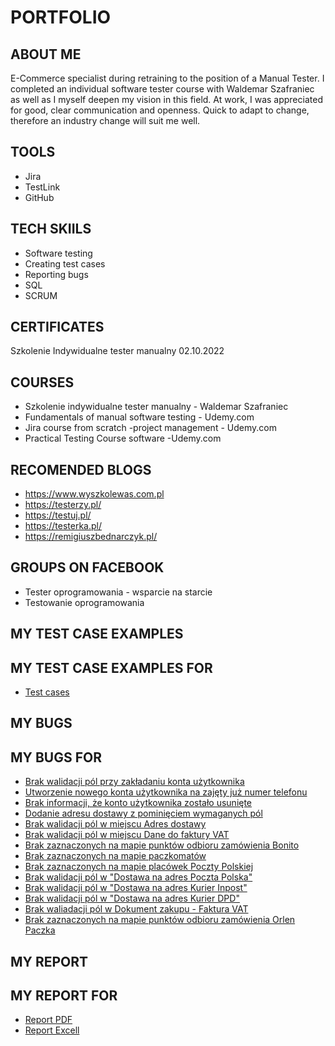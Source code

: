 # PORTFOLIO
## ABOUT ME
E-Commerce specialist during retraining to the position of a Manual Tester. I completed an individual software tester course with Waldemar Szafraniec as well as I myself deepen my vision in this field. At work, I was appreciated for good, clear communication and openness. Quick to adapt to change, therefore an industry change will suit me well.
## TOOLS
* Jira
* TestLink
* GitHub
## TECH SKIILS
* Software testing
* Creating test cases
* Reporting bugs
* SQL
* SCRUM
## CERTIFICATES
Szkolenie Indywidualne tester manualny 02.10.2022 
## COURSES
* Szkolenie indywidualne tester manualny - Waldemar Szafraniec
* Fundamentals of manual software testing - Udemy.com
* Jira course from scratch -project management - Udemy.com
* Practical Testing Course software -Udemy.com 
## RECOMENDED BLOGS
* https://www.wyszkolewas.com.pl
* https://testerzy.pl/
* https://testuj.pl/
* https://testerka.pl/
* https://remigiuszbednarczyk.pl/
## GROUPS ON FACEBOOK
* Tester oprogramowania - wsparcie na starcie
* Testowanie oprogramowania
## MY TEST CASE EXAMPLES
## MY TEST CASE EXAMPLES FOR 
* [Test cases](https://drive.google.com/file/d/1n4DjJt5JzG57iqm7ZcTOuj1TmW_5n0lw/view?usp=sharing)
## MY BUGS
## MY BUGS FOR 
* [Brak walidacji pól przy zakładaniu konta użytkownika](https://drive.google.com/drive/folders/1eHnECvR5dUQaYLBnx0uMnihRIK0lVLXO?usp=sharing)
* [Utworzenie nowego konta użytkownika na zajęty już numer telefonu](https://drive.google.com/drive/folders/1ePsD4pPs-r927PybLpoQOfchseUvDjyS?usp=sharing)
* [Brak informacji, że konto użytkownika zostało usunięte](https://drive.google.com/drive/folders/1eUvchCFcqdeRr-kOzQXd_f9B2mqnIEJ-?usp=sharing)
* [Dodanie adresu dostawy z pominięciem wymaganych pól](https://drive.google.com/drive/folders/1eZ3vDWw5Mz-Fd6iN95Yn4d0KGtIhXEQx?usp=sharing)
* [Brak walidacji pól w miejscu Adres dostawy](https://drive.google.com/drive/folders/1eYAgxCIvmygw8qo_0Z_YF1QKPcupMWnc?usp=sharing)
* [Brak walidacji pól w miejscu Dane do faktury VAT](https://drive.google.com/drive/folders/1edPgoMqz6eZiUKYDbusjJhXQ1EBcylTF?usp=sharing)
* [Brak zaznaczonych na mapie punktów odbioru zamówienia Bonito](https://drive.google.com/drive/folders/1efroQuXLmQ67uiz72L7EpcIx9N9c6Q-U?usp=sharing)
* [Brak zaznaczonych na mapie paczkomatów](https://drive.google.com/drive/folders/1exTx2uNa8n5CXLjMUnC49HcL913k_AGt?usp=sharing)
* [Brak zaznaczonych na mapie placówek Poczty Polskiej](https://drive.google.com/drive/folders/1f6OT1lRyBdoBJXBYMUlRsz3EMfUcJbVK?usp=sharing)
* [Brak walidacji pól w "Dostawa na adres Poczta Polska"](https://drive.google.com/drive/folders/1fBTU5Pll9mRjTwmLiDUDjU6GvHsBWBRN?usp=sharing)
* [Brak walidacji pól w "Dostawa na adres Kurier Inpost"](https://drive.google.com/drive/folders/1fEPJRkt3untcBEne_WKjwq1DCE0XIL-R?usp=sharing)
* [Brak walidacji pól w "Dostawa na adres Kurier DPD"](https://drive.google.com/drive/folders/1fZKqE1S9tUKFLn8BlIdo1azGprO2PZ9X?usp=sharing)
* [Brak waliadacji pól w Dokument zakupu - Faktura VAT](https://drive.google.com/drive/folders/1fkx-i4ktltc3rSIQnMFjPBj1OKXspMO9?usp=sharing)
* [Brak zaznaczonych na mapie punktów odbioru zamówienia Orlen Paczka](https://drive.google.com/drive/folders/1g0-rhG8bCOx5YYhvDNSb8lrhlorE0z_A?usp=sharing)
## MY REPORT
## MY REPORT FOR 
* [Report PDF](https://drive.google.com/file/d/1oQ0mXJDl5jm0NDqx-0hLTUstRjHqiYsQ/view?usp=sharing)
* [Report Excell](https://docs.google.com/spreadsheets/d/1mxC2n0_UaIM5rBov9TEtYRxcmoUtgyfo/edit?usp=sharing&ouid=111753475631570619550&rtpof=true&sd=true)


